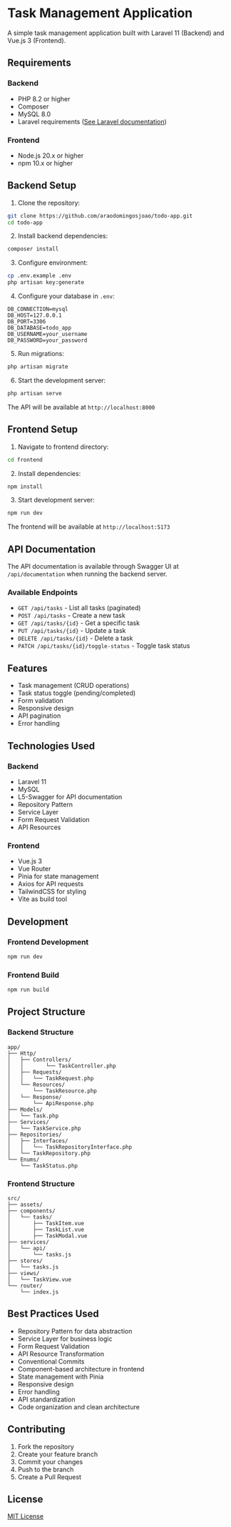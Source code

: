 # Task Management Application

A simple task management application built with Laravel 11 (Backend) and Vue.js 3 (Frontend).

## Requirements

### Backend
- PHP 8.2 or higher
- Composer
- MySQL 8.0
- Laravel requirements ([See Laravel documentation](https://laravel.com/docs/11.x/deployment#server-requirements))

### Frontend
- Node.js 20.x or higher
- npm 10.x or higher

## Backend Setup

1. Clone the repository:
```bash
git clone https://github.com/araodomingosjoao/todo-app.git
cd todo-app
```

2. Install backend dependencies:
```bash
composer install
```

3. Configure environment:
```bash
cp .env.example .env
php artisan key:generate
```

4. Configure your database in `.env`:
```
DB_CONNECTION=mysql
DB_HOST=127.0.0.1
DB_PORT=3306
DB_DATABASE=todo_app
DB_USERNAME=your_username
DB_PASSWORD=your_password
```

5. Run migrations:
```bash
php artisan migrate
```

6. Start the development server:
```bash
php artisan serve
```

The API will be available at `http://localhost:8000`

## Frontend Setup

1. Navigate to frontend directory:
```bash
cd frontend
```

2. Install dependencies:
```bash
npm install
```

3. Start development server:
```bash
npm run dev
```

The frontend will be available at `http://localhost:5173`

## API Documentation

The API documentation is available through Swagger UI at `/api/documentation` when running the backend server.

### Available Endpoints

- `GET /api/tasks` - List all tasks (paginated)
- `POST /api/tasks` - Create a new task
- `GET /api/tasks/{id}` - Get a specific task
- `PUT /api/tasks/{id}` - Update a task
- `DELETE /api/tasks/{id}` - Delete a task
- `PATCH /api/tasks/{id}/toggle-status` - Toggle task status

## Features

- Task management (CRUD operations)
- Task status toggle (pending/completed)
- Form validation
- Responsive design
- API pagination
- Error handling

## Technologies Used

### Backend
- Laravel 11
- MySQL
- L5-Swagger for API documentation
- Repository Pattern
- Service Layer
- Form Request Validation
- API Resources

### Frontend
- Vue.js 3
- Vue Router
- Pinia for state management
- Axios for API requests
- TailwindCSS for styling
- Vite as build tool

## Development

### Frontend Development
```bash
npm run dev
```

### Frontend Build
```bash
npm run build
```

## Project Structure

### Backend Structure
```
app/
├── Http/
│   ├── Controllers/
│   │       └── TaskController.php
│   ├── Requests/
│   │   └── TaskRequest.php
│   └── Resources/
│       └── TaskResource.php
│   └── Response/
│       └── ApiResponse.php
├── Models/
│   └── Task.php
├── Services/
│   └── TaskService.php
├── Repositories/
│   ├── Interfaces/
│   │   └── TaskRepositoryInterface.php
│   └── TaskRepository.php
└── Enums/
    └── TaskStatus.php
```

### Frontend Structure
```
src/
├── assets/
├── components/
│   └── tasks/
│       ├── TaskItem.vue
│       ├── TaskList.vue
│       ├── TaskModal.vue
├── services/
│   └── api/
│       └── tasks.js
├── stores/
│   └── tasks.js
├── views/
│   └── TaskView.vue
└── router/
    └── index.js
```

## Best Practices Used

- Repository Pattern for data abstraction
- Service Layer for business logic
- Form Request Validation
- API Resource Transformation
- Conventional Commits
- Component-based architecture in frontend
- State management with Pinia
- Responsive design
- Error handling
- API standardization
- Code organization and clean architecture

## Contributing

1. Fork the repository
2. Create your feature branch
3. Commit your changes
4. Push to the branch
5. Create a Pull Request

## License

[MIT License](LICENSE)